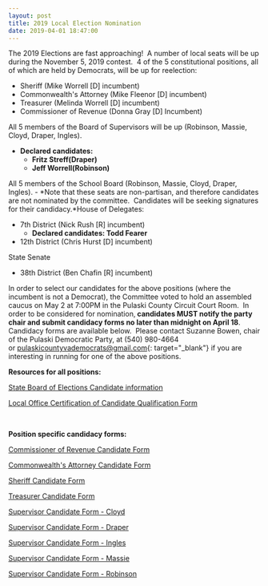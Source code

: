 ```yaml
---
layout: post
title: 2019 Local Election Nomination
date: 2019-04-01 18:47:00
---
```


The 2019 Elections are fast approaching!&nbsp; A number of local seats will be up during the November 5, 2019 contest. &nbsp;4 of the 5 constitutional positions, all of which are held by Democrats, will be up for reelection:

* Sheriff (Mike Worrell [D] incumbent)&nbsp;
* Commonwealth's Attorney (Mike Fleenor [D] incumbent)
* Treasurer (Melinda Worrell [D] incumbent)
* Commissioner of Revenue (Donna Gray [D] Incumbent)

All 5 members of the Board of Supervisors will be up (Robinson, Massie, Cloyd, Draper, Ingles).

* **Declared candidates:**
  * **Fritz Streff(Draper)**
  * **Jeff Worrell(Robinson)**

All 5 members of the School Board (Robinson, Massie, Cloyd, Draper, Ingles). -&nbsp;*Note that these seats are non-partisan, and therefore candidates are not nominated by the committee.&nbsp; Candidates will be seeking signatures for their candidacy.*House of Delegates:

* 7th District (Nick Rush [R] incumbent)
  * **Declared candidates: Todd Fearer**
* 12th District (Chris Hurst [D] incumbent)

State Senate&nbsp;

* 38th District (Ben Chafin [R] incumbent)

In order to select our candidates for the above positions (where the incumbent is not a Democrat), the Committee voted to hold an assembled caucus on May 2 at 7:00PM in the Pulaski County Circuit Court Room.&nbsp; In order to be considered for nomination,**&nbsp;candidates MUST notify the party chair and submit candidacy forms no later than midnight on April 18**.&nbsp; Candidacy forms are available below.&nbsp; Please contact Suzanne Bowen, chair of the Pulaski Democratic Party, at (540) 980-4664 or&nbsp;[pulaskicountyvademocrats@gmail.com](mailto:pulaskicountyvademocrats@gmail.com){: target="_blank"}&nbsp;if you are interesting in running for one of the above positions.

**Resources for all positions:&nbsp;**

[State Board of Elections Candidate information](https://www.elections.virginia.gov/candidatepac-info/becoming-a-candidate/index.html)

[Local Office Certification of Candidate Qualification Form](https://www.elections.virginia.gov/media/formswarehouse/Campaign%20Finance/2018/Candidates/SBE_501_4-rev7-18.pdf)

&nbsp;

**Position specific candidacy forms:**

[Commissioner of Revenue Candidate Form](https://s3.amazonaws.com/pulaski-dems-files/2019LocalRacesNomination/Commissioner+of+Revenue.pdf)

[Commonwealth's Attorney Candidate Form](https://s3.amazonaws.com/pulaski-dems-files/2019LocalRacesNomination/Commonwealth+Attorney.pdf)

[Sheriff Candidate Form](https://s3.amazonaws.com/pulaski-dems-files/2019LocalRacesNomination/Sheriff.pdf)

[Treasurer Candidate Form](https://s3.amazonaws.com/pulaski-dems-files/2019LocalRacesNomination/Treasurer.pdf)

[Supervisor Candidate Form - Cloyd](https://s3.amazonaws.com/pulaski-dems-files/2019LocalRacesNomination/Cloyd+supervisor.pdf)

[Supervisor Candidate Form - Draper](https://s3.amazonaws.com/pulaski-dems-files/2019LocalRacesNomination/Draper+supervisor.pdf)

[Supervisor Candidate Form - Ingles](https://s3.amazonaws.com/pulaski-dems-files/2019LocalRacesNomination/Ingles+supervisor.pdf)

[Supervisor Candidate Form - Massie](https://s3.amazonaws.com/pulaski-dems-files/2019LocalRacesNomination/Massie+supervisor.pdf)

[Supervisor Candidate Form - Robinson](https://s3.amazonaws.com/pulaski-dems-files/2019LocalRacesNomination/Robinson+supervisor.pdf)